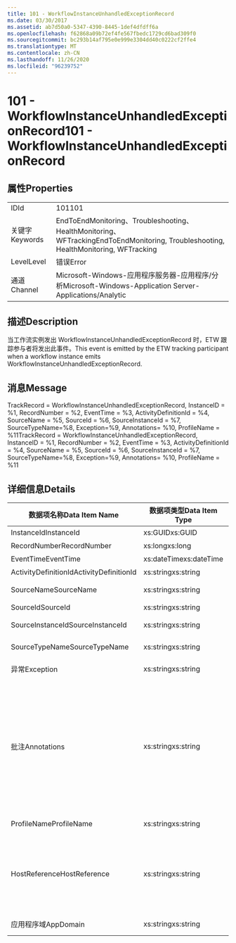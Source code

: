 ```yaml
---
title: 101 - WorkflowInstanceUnhandledExceptionRecord
ms.date: 03/30/2017
ms.assetid: ab7d50a0-5347-4390-8445-1def4dfdff6a
ms.openlocfilehash: f62868a09b72ef4fe567fbedc1729cd6bad309f0
ms.sourcegitcommit: bc293b14af795e0e999e3304dd40c0222cf2ffe4
ms.translationtype: MT
ms.contentlocale: zh-CN
ms.lasthandoff: 11/26/2020
ms.locfileid: "96239752"
---
```

# <a name="101---workflowinstanceunhandledexceptionrecord"></a><span data-ttu-id="68a72-102">101 - WorkflowInstanceUnhandledExceptionRecord</span><span class="sxs-lookup"><span data-stu-id="68a72-102">101 - WorkflowInstanceUnhandledExceptionRecord</span></span>

## <a name="properties"></a><span data-ttu-id="68a72-103">属性</span><span class="sxs-lookup"><span data-stu-id="68a72-103">Properties</span></span>  
  
|||  
|-|-|  
|<span data-ttu-id="68a72-104">ID</span><span class="sxs-lookup"><span data-stu-id="68a72-104">Id</span></span>|<span data-ttu-id="68a72-105">101</span><span class="sxs-lookup"><span data-stu-id="68a72-105">101</span></span>|  
|<span data-ttu-id="68a72-106">关键字</span><span class="sxs-lookup"><span data-stu-id="68a72-106">Keywords</span></span>|<span data-ttu-id="68a72-107">EndToEndMonitoring、Troubleshooting、HealthMonitoring、WFTracking</span><span class="sxs-lookup"><span data-stu-id="68a72-107">EndToEndMonitoring, Troubleshooting, HealthMonitoring, WFTracking</span></span>|  
|<span data-ttu-id="68a72-108">Level</span><span class="sxs-lookup"><span data-stu-id="68a72-108">Level</span></span>|<span data-ttu-id="68a72-109">错误</span><span class="sxs-lookup"><span data-stu-id="68a72-109">Error</span></span>|  
|<span data-ttu-id="68a72-110">通道</span><span class="sxs-lookup"><span data-stu-id="68a72-110">Channel</span></span>|<span data-ttu-id="68a72-111">Microsoft-Windows-应用程序服务器-应用程序/分析</span><span class="sxs-lookup"><span data-stu-id="68a72-111">Microsoft-Windows-Application Server-Applications/Analytic</span></span>|  
  
## <a name="description"></a><span data-ttu-id="68a72-112">描述</span><span class="sxs-lookup"><span data-stu-id="68a72-112">Description</span></span>  

 <span data-ttu-id="68a72-113">当工作流实例发出 WorkflowInstanceUnhandledExceptionRecord 时，ETW 跟踪参与者将发出此事件。</span><span class="sxs-lookup"><span data-stu-id="68a72-113">This event is emitted by the ETW tracking participant when a workflow instance emits WorkflowInstanceUnhandledExceptionRecord.</span></span>  
  
## <a name="message"></a><span data-ttu-id="68a72-114">消息</span><span class="sxs-lookup"><span data-stu-id="68a72-114">Message</span></span>  

 <span data-ttu-id="68a72-115">TrackRecord = WorkflowInstanceUnhandledExceptionRecord, InstanceID = %1, RecordNumber = %2, EventTime = %3, ActivityDefinitionId = %4, SourceName = %5, SourceId = %6, SourceInstanceId = %7, SourceTypeName=%8, Exception=%9, Annotations= %10, ProfileName = %11</span><span class="sxs-lookup"><span data-stu-id="68a72-115">TrackRecord = WorkflowInstanceUnhandledExceptionRecord, InstanceID = %1, RecordNumber = %2, EventTime = %3, ActivityDefinitionId = %4, SourceName = %5, SourceId = %6, SourceInstanceId = %7, SourceTypeName=%8, Exception=%9, Annotations= %10, ProfileName = %11</span></span>  
  
## <a name="details"></a><span data-ttu-id="68a72-116">详细信息</span><span class="sxs-lookup"><span data-stu-id="68a72-116">Details</span></span>  
  
|<span data-ttu-id="68a72-117">数据项名称</span><span class="sxs-lookup"><span data-stu-id="68a72-117">Data Item Name</span></span>|<span data-ttu-id="68a72-118">数据项类型</span><span class="sxs-lookup"><span data-stu-id="68a72-118">Data Item Type</span></span>|<span data-ttu-id="68a72-119">描述</span><span class="sxs-lookup"><span data-stu-id="68a72-119">Description</span></span>|  
|--------------------|--------------------|-----------------|  
|<span data-ttu-id="68a72-120">InstanceId</span><span class="sxs-lookup"><span data-stu-id="68a72-120">InstanceId</span></span>|<span data-ttu-id="68a72-121">xs:GUID</span><span class="sxs-lookup"><span data-stu-id="68a72-121">xs:GUID</span></span>|<span data-ttu-id="68a72-122">工作流的实例 ID</span><span class="sxs-lookup"><span data-stu-id="68a72-122">The instance id for the workflow</span></span>|  
|<span data-ttu-id="68a72-123">RecordNumber</span><span class="sxs-lookup"><span data-stu-id="68a72-123">RecordNumber</span></span>|<span data-ttu-id="68a72-124">xs:long</span><span class="sxs-lookup"><span data-stu-id="68a72-124">xs:long</span></span>|<span data-ttu-id="68a72-125">发出的记录的序列号</span><span class="sxs-lookup"><span data-stu-id="68a72-125">The sequence number of the emitted record</span></span>|  
|<span data-ttu-id="68a72-126">EventTime</span><span class="sxs-lookup"><span data-stu-id="68a72-126">EventTime</span></span>|<span data-ttu-id="68a72-127">xs:dateTime</span><span class="sxs-lookup"><span data-stu-id="68a72-127">xs:dateTime</span></span>|<span data-ttu-id="68a72-128">发出该事件时的 UTC 时间</span><span class="sxs-lookup"><span data-stu-id="68a72-128">The time in UTC when the event was emitted</span></span>|  
|<span data-ttu-id="68a72-129">ActivityDefinitionId</span><span class="sxs-lookup"><span data-stu-id="68a72-129">ActivityDefinitionId</span></span>|<span data-ttu-id="68a72-130">xs:string</span><span class="sxs-lookup"><span data-stu-id="68a72-130">xs:string</span></span>|<span data-ttu-id="68a72-131">工作流中根活动的名称</span><span class="sxs-lookup"><span data-stu-id="68a72-131">The name of the root activity in the workflow</span></span>|  
|<span data-ttu-id="68a72-132">SourceName</span><span class="sxs-lookup"><span data-stu-id="68a72-132">SourceName</span></span>|<span data-ttu-id="68a72-133">xs:string</span><span class="sxs-lookup"><span data-stu-id="68a72-133">xs:string</span></span>|<span data-ttu-id="68a72-134">导致 unhandledException 的出错源活动的名称</span><span class="sxs-lookup"><span data-stu-id="68a72-134">The source activity name that faulted resulting in the unhandledException</span></span>|  
|<span data-ttu-id="68a72-135">SourceId</span><span class="sxs-lookup"><span data-stu-id="68a72-135">SourceId</span></span>|<span data-ttu-id="68a72-136">xs:string</span><span class="sxs-lookup"><span data-stu-id="68a72-136">xs:string</span></span>|<span data-ttu-id="68a72-137">出错源活动的活动 ID</span><span class="sxs-lookup"><span data-stu-id="68a72-137">The activity id of the fault source activity</span></span>|  
|<span data-ttu-id="68a72-138">SourceInstanceId</span><span class="sxs-lookup"><span data-stu-id="68a72-138">SourceInstanceId</span></span>|<span data-ttu-id="68a72-139">xs:string</span><span class="sxs-lookup"><span data-stu-id="68a72-139">xs:string</span></span>|<span data-ttu-id="68a72-140">出错源活动的活动实例 ID</span><span class="sxs-lookup"><span data-stu-id="68a72-140">The activity instance id of the fault source activity</span></span>|  
|<span data-ttu-id="68a72-141">SourceTypeName</span><span class="sxs-lookup"><span data-stu-id="68a72-141">SourceTypeName</span></span>|<span data-ttu-id="68a72-142">xs:string</span><span class="sxs-lookup"><span data-stu-id="68a72-142">xs:string</span></span>|<span data-ttu-id="68a72-143">导致 unhandledException 的出错源活动类型名称</span><span class="sxs-lookup"><span data-stu-id="68a72-143">The source activity type name that faulted resulting in the unhandledException</span></span>|  
|<span data-ttu-id="68a72-144">异常</span><span class="sxs-lookup"><span data-stu-id="68a72-144">Exception</span></span>|<span data-ttu-id="68a72-145">xs:string</span><span class="sxs-lookup"><span data-stu-id="68a72-145">xs:string</span></span>|<span data-ttu-id="68a72-146">未经处理的异常的异常详细信息</span><span class="sxs-lookup"><span data-stu-id="68a72-146">The exception details for the unhandled exception</span></span>|  
|<span data-ttu-id="68a72-147">批注</span><span class="sxs-lookup"><span data-stu-id="68a72-147">Annotations</span></span>|<span data-ttu-id="68a72-148">xs:string</span><span class="sxs-lookup"><span data-stu-id="68a72-148">xs:string</span></span>|<span data-ttu-id="68a72-149">已添加到此事件中的批注。</span><span class="sxs-lookup"><span data-stu-id="68a72-149">The annotations that were added to this event.</span></span>  <span data-ttu-id="68a72-150">值存储在 xml 元素中，格式为 \<items> \< item  name = "annotationName" type="System.String"> a \</item> \</items> 。</span><span class="sxs-lookup"><span data-stu-id="68a72-150">The values are stored in an xml element in the format \<items>\< item  name = "annotationName" type="System.String">annotationValue\</item>\</items>.</span></span>  <span data-ttu-id="68a72-151">如果未指定任何批注，则该字符串包含 \<items/> 。</span><span class="sxs-lookup"><span data-stu-id="68a72-151">If no annotations are specified then the string contains \<items/>.</span></span> <span data-ttu-id="68a72-152">ETW 事件大小受到 ETW 缓冲区大小或 ETW 事件最大负载的限制。</span><span class="sxs-lookup"><span data-stu-id="68a72-152">The ETW event size is limited by the ETW buffer size or the max payload for an ETW event.</span></span> <span data-ttu-id="68a72-153">如果事件的大小超过 ETW 限制，则通过删除批注并将批注值替换为 ... 来截断事件。 \<items> \</items></span><span class="sxs-lookup"><span data-stu-id="68a72-153">If the size of the event exceeds the ETW limits, then the event is truncated by dropping the annotations and replacing the annotation value with \<items>...\</items>.</span></span>|  
|<span data-ttu-id="68a72-154">ProfileName</span><span class="sxs-lookup"><span data-stu-id="68a72-154">ProfileName</span></span>|<span data-ttu-id="68a72-155">xs:string</span><span class="sxs-lookup"><span data-stu-id="68a72-155">xs:string</span></span>|<span data-ttu-id="68a72-156">导致发出此事件的跟踪配置文件的名称</span><span class="sxs-lookup"><span data-stu-id="68a72-156">The name or the tracking profile that resulted in this event being emitted</span></span>|  
|<span data-ttu-id="68a72-157">HostReference</span><span class="sxs-lookup"><span data-stu-id="68a72-157">HostReference</span></span>|<span data-ttu-id="68a72-158">xs:string</span><span class="sxs-lookup"><span data-stu-id="68a72-158">xs:string</span></span>|<span data-ttu-id="68a72-159">对于 Web 承载的服务，此字段唯一标识 Web 层次结构中的服务。</span><span class="sxs-lookup"><span data-stu-id="68a72-159">For web hosted services, this field uniquely identifies the service in the web hierarchy.</span></span>  <span data-ttu-id="68a72-160">它的格式定义为 "网站名称应用程序虚拟路径&#124;服务虚拟路径&#124;ServiceName" 示例： "Default Web Site//Calculatorapplication&#124;/CalculatorService.svc&#124;CalculatorService"</span><span class="sxs-lookup"><span data-stu-id="68a72-160">It's format is defined as 'Web Site Name Application Virtual Path&#124;Service Virtual Path&#124;ServiceName' Example: 'Default Web Site/CalculatorApplication&#124;/CalculatorService.svc&#124;CalculatorService'</span></span>|  
|<span data-ttu-id="68a72-161">应用程序域</span><span class="sxs-lookup"><span data-stu-id="68a72-161">AppDomain</span></span>|<span data-ttu-id="68a72-162">xs:string</span><span class="sxs-lookup"><span data-stu-id="68a72-162">xs:string</span></span>|<span data-ttu-id="68a72-163">由 AppDomain.CurrentDomain.FriendlyName 返回的字符串。</span><span class="sxs-lookup"><span data-stu-id="68a72-163">The string returned by AppDomain.CurrentDomain.FriendlyName.</span></span>|
